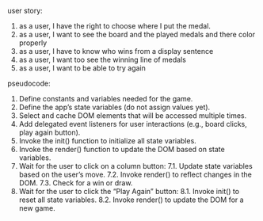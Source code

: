 user story:
1. as a user, I have the right to choose where I put the medal.
2. as a user, I want to see the board and the played medals and there color properly
3. as a user, I have to know who wins from a display sentence
4. as a user, I want too see the winning line of medals
5. as a user, I want to be able to try again

pseudocode:
1. Define constants and variables needed for the game.
2. Define the app’s state variables (do not assign values yet).
3. Select and cache DOM elements that will be accessed multiple times.
4. Add delegated event listeners for user interactions (e.g., board clicks, play again button).
5. Invoke the init() function to initialize all state variables.
6. Invoke the render() function to update the DOM based on state variables.
7. Wait for the user to click on a column button:
    7.1. Update state variables based on the user’s move.
    7.2. Invoke render() to reflect changes in the DOM.
    7.3. Check for a win or draw.
8. Wait for the user to click the “Play Again” button:
    8.1. Invoke init() to reset all state variables.
    8.2. Invoke render() to update the DOM for a new game.